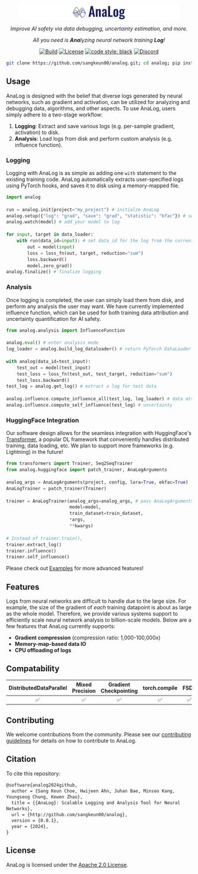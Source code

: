 <p align="center">
  <a href="https://github.com/sangkeun00/analog/">
    <img src="assets/logo_light.png" alt="" width="40%" align="top" style="border-radius: 10px; padding-left: 120px; padding-right: 120px; background-color: white;">
  </a>
</p>

<p align="center">
  <em>Improve AI safety via data debugging, uncertainty estimation, and more.<br></em>
</p>
<p align="center">
  <em>All you need is <strong>Ana</strong>lyzing neural network training <strong>Log</strong>!</em>
</p>

<div align="center">

  [![Build](https://badgen.net/badge/build/check-status/green)](#build-pipeline-status)
  [![License](https://img.shields.io/badge/License-Apache_2.0-blue.svg)](https://github.com/leopard-ai/betty/blob/main/LICENSE)
  <a href="https://github.com/psf/black"><img src="https://img.shields.io/badge/code%20style-black-000000.svg" alt="code style: black"></a>
  <a href="https://discord.gg/3vTgFnFX"><img alt="Discord" src="https://img.shields.io/discord/1159141589738868796?logo=discord&label=Discord&color=white&link=https%3A%2F%2Fdiscord.gg%2F3vTgFnFX"></a>

</div>

```bash
git clone https://github.com/sangkeun00/analog.git; cd analog; pip install . # Install
```

## Usage
AnaLog is designed with the belief that diverse logs generated by neural networks, such as
gradient and activation, can be utilized for analyzing and debugging data, algorithms,
and other aspects. To use AnaLog, users simply adhere to a two-stage workflow:

1. **Logging**: Extract and save various logs (e.g. per-sample gradient, activation) to disk.
2. **Analysis**: Load logs from disk and perform custom analysis (e.g. influence function).

### Logging
Logging with AnaLog is as simple as adding one `with` statement to the existing
training code. AnaLog automatically extracts user-specified logs using PyTorch hooks, and
saves it to disk using a memory-mapped file.

```python
import analog

run = analog.init(project="my_project") # initialze AnaLog
analog.setup({"log": "grad", "save": "grad", "statistic": "kfac"}) # set logging config
analog.watch(model) # add your model to log

for input, target in data_loader:
    with run(data_id=input): # set data_id for the log from the current batch
        out = model(input)
        loss = loss_fn(out, target, reduction="sum")
        loss.backward()
        model.zero_grad()
analog.finalize() # finalize logging
```

### Analysis
Once logging is completed, the user can simply load them from disk, and perform any
analysis the user may want. We have currently implemented influence function, which can be used
for both training data attribution and uncertainty quantification for AI safety.

```python
from analog.analysis import InfluenceFunction

analog.eval() # enter analysis mode
log_loader = analog.build_log_dataloader() # return PyTorch DataLoader for log data

with analog(data_id=test_input):
    test_out = model(test_input)
    test_loss = loss_fn(test_out, test_target, reduction="sum")
    test_loss.backward()
test_log = analog.get_log() # extract a log for test data

analog.influence.compute_influence_all(test_log, log_loader) # data attribution
analog.influence.compute_self_influence(test_log) # uncertainty
```

### HuggingFace Integration
Our software design allows for the seamless integration with HuggingFace's
[Transformer](https://github.com/huggingface/transformers/tree/main), a popular DL framework
that conveniently handles distributed training, data loading, etc. We plan to support more
frameworks (e.g. Lightning) in the future!

```python
from transformers import Trainer, Seq2SeqTrainer
from analog.huggingface import patch_trainer, AnaLogArguments

analog_args = AnaLogArguments(project, config, lora=True, ekfac=True)
AnaLogTrainer = patch_trainer(Trainer)

trainer = AnaLogTrainer(analog_args=analog_args, # pass AnaLogArguments as TrainingArguments
                        model=model,
                        train_dataset=train_dataset,
                        *args,
                        **kwargs)

# Instead of trainer.train(),
trainer.extract_log()
trainer.influence()
trainer.self_influence()
```

Please check out [Examples](/examples) for more advanced features!


## Features
Logs from neural networks are difficult to handle due to the large size. For example,
the size of the gradient of *each* training datapoint is about as large as the whole model. Therefore,
we provide various systems support to efficiently scale neural network analysis to
billion-scale models. Below are a few features that AnaLog currently supports:

- **Gradient compression** (compression ratio: 1,000-100,000x)
- **Memory-map-based data IO**
- **CPU offloading of logs**

## Compatability
| DistributedDataParallel| Mixed Precision| Gradient Checkpointing | torch.compile  | FSDP           |
|:----------------------:|:--------------:|:----------------------:|:-------------:|:--------------:|
| ✅                     | ✅             | ✅                    | ✅           |   ✅             |

## Contributing

We welcome contributions from the community. Please see our [contributing
guidelines](CONTRIBUTING.md) for details on how to contribute to AnaLog.

## Citation
To cite this repository:

```
@software{analog2024github,
  author = {Sang Keun Choe, Hwijeen Ahn, Juhan Bae, Minsoo Kang, Youngseog Chung, Kewen Zhao},
  title = {{AnaLog}: Scalable Logging and Analysis Tool for Neural Networks},
  url = {http://github.com/sangkeun00/analog},
  version = {0.0.1},
  year = {2024},
}
```

## License
AnaLog is licensed under the [Apache 2.0 License](LICENSE).
